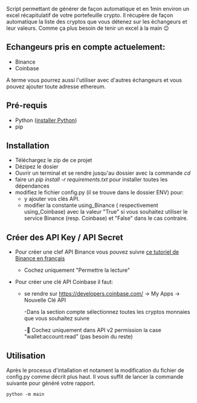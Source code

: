 Script permettant de générer de façon automatique et en 1min environ un excel récapitulatif de votre portefeuille crypto.
Il récupère de façon automatique la liste des cryptos que vous détenez sur les échangeurs et leur valeurs.
Comme ça plus besoin de tenir un excel à la main 😉


## Echangeurs pris en compte actuelement:
- Binance
- Coinbase

A terme vous pourrez aussi l'utiliser avec d'autres échangeurs et vous pouvez ajouter toute adresse ethereum.

## Pré-requis
- Python ([installer Python](https://www.python.org/downloads/))
- pip

## Installation
- Téléchargez le zip de ce projet
- Dézipez le dosier
- Ouvrir un terminal et se rendre jusqu'au dossier avec la commande *cd*
- faire un *pip install -r requirements.txt* pour installer toutes les dépendances
- modifiez le fichier config.py (il se trouve dans le dossier ENV) pour:
  - y ajouter vos clés API.
  - modifier la constante using_Binance ( respectivement using_Coinbase) avec la valeur "True" si vous souhaitez utiliser le service Binance (resp. Coinbase) et "False" dans le cas contraire.

## Créer des API Key / API Secret

- Pour créer une clef API Binance vous pouvez suivre [ce tutoriel de Binance en français](https://www.binance.com/fr/support/faq/360002502072)
  - Cochez uniquement "Permettre la lecture"
  
- Pour créer une clé API Coinbase il faut:
  - se rendre sur https://developers.coinbase.com/ -> My Apps -> Nouvelle Clé API
  
    -Dans la section compte sélectionnez toutes les cryptos monnaies que vous souhaitez suivre
    
    -🔐 Cochez uniquement dans API v2 permission la case "wallet:account:read" (pas besoin du reste)

## Utilisation
Après le procesus d'intallation et notament la modification du fichier de config.py comme décrit plus haut.
Il vous suffit de lancer la commande suivante pour généré votre rapport.

    python -m main
  
